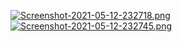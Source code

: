 [![Screenshot-2021-05-12-232718.png](https://i.postimg.cc/Kj0mhFQh/Screenshot-2021-05-12-232718.png)](https://i.postimg.cc/Kj0mhFQh/Screenshot-2021-05-12-232718.png)
[![Screenshot-2021-05-12-232745.png](https://i.postimg.cc/j5KTWCFr/Screenshot-2021-05-12-232745.png)](https://i.postimg.cc/j5KTWCFr/Screenshot-2021-05-12-232745.png)
